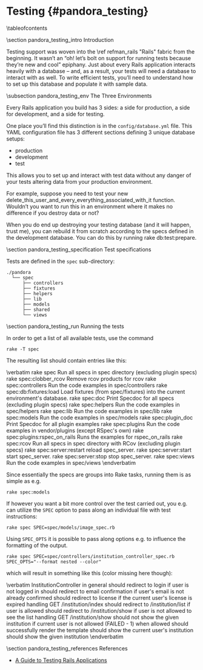 
Testing    {#pandora_testing}
=======

\tableofcontents

\section pandora_testing_intro Introduction

Testing support was woven into the \ref refman_rails "Rails" fabric from the beginning. It wasn’t an “oh! let’s bolt on support for running tests because they’re new and cool” epiphany. Just about every Rails application interacts heavily with a database – and, as a result, your tests will need a database to interact with as well. To write efficient tests, you’ll need to understand how to set up this database and populate it with sample data.

\subsection pandora_testing_env The Three Environments

Every Rails application you build has 3 sides: a side for production, a side for development, and a side for testing.

One place you’ll find this distinction is in the `config/database.yml` file. This YAML configuration file has 3 different sections defining 3 unique database setups:

* production
* development
* test

This allows you to set up and interact with test data without any danger of your tests altering data from your production environment.

For example, suppose you need to test your new delete_this_user_and_every_everything_associated_with_it function. Wouldn’t you want to run this in an environment where it makes no difference if you destroy data or not?

When you do end up destroying your testing database (and it will happen, trust me), you can rebuild it from scratch according to the specs defined in the development database. You can do this by running rake db:test:prepare.

\section pandora_testing_specification Test specifications

Tests are defined in the ``spec`` sub-directory:

    ./pandora
      └── spec
          ├── controllers
          ├── fixtures
          ├── helpers
          ├── lib
          ├── models
          ├── shared
          └── views

\section pandora_testing_run Running the tests

In order to get a list of all available tests, use the command

    rake -T spec

The resulting list should contain entries like this:

  \verbatim
  rake spec                         Run all specs in spec directory (excluding plugin specs)
  rake spec:clobber_rcov            Remove rcov products for rcov
  rake spec:controllers             Run the code examples in spec/controllers
  rake spec:db:fixtures:load        Load fixtures (from spec/fixtures) into the current environment's database.
  rake spec:doc                     Print Specdoc for all specs (excluding plugin specs)
  rake spec:helpers                 Run the code examples in spec/helpers
  rake spec:lib                     Run the code examples in spec/lib
  rake spec:models                  Run the code examples in spec/models
  rake spec:plugin_doc              Print Specdoc for all plugin examples
  rake spec:plugins                 Run the code examples in vendor/plugins (except RSpec's own)
  rake spec:plugins:rspec_on_rails  Runs the examples for rspec_on_rails
  rake spec:rcov                    Run all specs in spec directory with RCov (excluding plugin specs)
  rake spec:server:restart          reload spec_server.
  rake spec:server:start            start spec_server.
  rake spec:server:stop             stop spec_server.
  rake spec:views                   Run the code examples in spec/views
  \endverbatim

Since essentially the specs are groups into Rake tasks, running them is as
simple as e.g.

    rake spec:models

If however you want a bit more control over the test carried out, you e.g. can
utilize the ``SPEC`` option to pass along an individual file with test instructions:

    rake spec SPEC=spec/models/image_spec.rb

Using ``SPEC_OPTS`` it is possible to pass along options e.g. to influence the
formatting of the output.

    rake spec SPEC=spec/controllers/institution_controller_spec.rb SPEC_OPTS="--format nested --color"

  which will result in something like this (color missing here though):

  \verbatim
    InstitutionController
      in general
        should redirect to login if user is not logged in
        should redirect to email confirmation if user's email is not already confirmed
        should redirect to license if the current user's license is expired
      handling GET /institution/index
        should redirect to /institution/list if user is allowed
        should redirect to /institution/show if user is not allowed to see the list
      handling GET /institution/show
        should not show the given institution if current user is not allowed (FAILED - 1)
        when allowed
          should successfully render the template
          should show the current user's institution
          should show the given institution
  \endverbatim

\section pandora_testing_references References

* [A Guide to Testing Rails Applications](http://guides.rubyonrails.org/testing.html)
